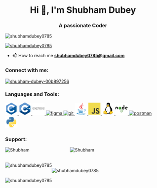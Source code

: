 <h1 align="center">Hi 👋, I'm Shubham Dubey</h1>
<h3 align="center">A passionate Coder</h3>

<p align="left"> <img src="https://komarev.com/ghpvc/?username=shubhamdubey0785&label=Profile%20views&color=0e75b6&style=flat" alt="shubhamdubey0785" /> </p>

<p align="left"> <a href="https://github.com/ryo-ma/github-profile-trophy"><img src="https://github-profile-trophy.vercel.app/?username=shubhamdubey0785" alt="shubhamdubey0785" /></a> </p>

- 📫 How to reach me **shubhamdubey0785@gmail.com**

<h3 align="left">Connect with me:</h3>
<p align="left">
<a href="https://linkedin.com/in/shubham-dubey-00b897256" target="blank"><img align="center" src="https://raw.githubusercontent.com/rahuldkjain/github-profile-readme-generator/master/src/images/icons/Social/linked-in-alt.svg" alt="shubham-dubey-00b897256" height="30" width="40" /></a>
</p>

<h3 align="left">Languages and Tools:</h3>
<p align="left"> <a href="https://www.cprogramming.com/" target="_blank" rel="noreferrer"> <img src="https://raw.githubusercontent.com/devicons/devicon/master/icons/c/c-original.svg" alt="c" width="40" height="40"/> </a> <a href="https://www.w3schools.com/cpp/" target="_blank" rel="noreferrer"> <img src="https://raw.githubusercontent.com/devicons/devicon/master/icons/cplusplus/cplusplus-original.svg" alt="cplusplus" width="40" height="40"/> </a> <a href="https://expressjs.com" target="_blank" rel="noreferrer"> <img src="https://raw.githubusercontent.com/devicons/devicon/master/icons/express/express-original-wordmark.svg" alt="express" width="40" height="40"/> </a> <a href="https://www.figma.com/" target="_blank" rel="noreferrer"> <img src="https://www.vectorlogo.zone/logos/figma/figma-icon.svg" alt="figma" width="40" height="40"/> </a> <a href="https://git-scm.com/" target="_blank" rel="noreferrer"> <img src="https://www.vectorlogo.zone/logos/git-scm/git-scm-icon.svg" alt="git" width="40" height="40"/> </a> <a href="https://www.java.com" target="_blank" rel="noreferrer"> <img src="https://raw.githubusercontent.com/devicons/devicon/master/icons/java/java-original.svg" alt="java" width="40" height="40"/> </a> <a href="https://developer.mozilla.org/en-US/docs/Web/JavaScript" target="_blank" rel="noreferrer"> <img src="https://raw.githubusercontent.com/devicons/devicon/master/icons/javascript/javascript-original.svg" alt="javascript" width="40" height="40"/> </a> <a href="https://www.linux.org/" target="_blank" rel="noreferrer"> <img src="https://raw.githubusercontent.com/devicons/devicon/master/icons/linux/linux-original.svg" alt="linux" width="40" height="40"/> </a> <a href="https://nodejs.org" target="_blank" rel="noreferrer"> <img src="https://raw.githubusercontent.com/devicons/devicon/master/icons/nodejs/nodejs-original-wordmark.svg" alt="nodejs" width="40" height="40"/> </a> <a href="https://postman.com" target="_blank" rel="noreferrer"> <img src="https://www.vectorlogo.zone/logos/getpostman/getpostman-icon.svg" alt="postman" width="40" height="40"/> </a> <a href="https://www.python.org" target="_blank" rel="noreferrer"> <img src="https://raw.githubusercontent.com/devicons/devicon/master/icons/python/python-original.svg" alt="python" width="40" height="40"/> </a> </p>

<h3 align="left">Support:</h3>
<p><a href="https://www.buymeacoffee.com/Shubham"> <img align="left" src="https://cdn.buymeacoffee.com/buttons/v2/default-yellow.png" height="50" width="210" alt="Shubham" /></a><a href="https://ko-fi.com/Shubham"> <img align="left" src="https://cdn.ko-fi.com/cdn/kofi3.png?v=3" height="50" width="210" alt="Shubham" /></a></p><br><br>

<p><img align="left" src="https://github-readme-stats.vercel.app/api/top-langs?username=shubhamdubey0785&show_icons=true&locale=en&layout=compact" alt="shubhamdubey0785" /></p>

<p>&nbsp;<img align="center" src="https://github-readme-stats.vercel.app/api?username=shubhamdubey0785&show_icons=true&locale=en" alt="shubhamdubey0785" /></p>

<p><img align="center" src="https://github-readme-streak-stats.herokuapp.com/?user=shubhamdubey0785&" alt="shubhamdubey0785" /></p>
